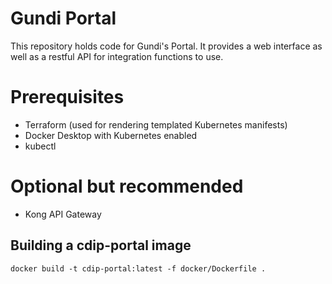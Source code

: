 # Gundi Portal

This repository holds code for Gundi's Portal. It provides a web interface as well as a restful API for integration functions to use.

# Prerequisites

* Terraform (used for rendering templated Kubernetes manifests)
* Docker Desktop with Kubernetes enabled
* kubectl 

# Optional but recommended
* Kong API Gateway

## Building a cdip-portal image

`docker build -t cdip-portal:latest -f docker/Dockerfile .`

